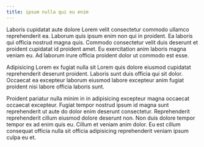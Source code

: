 ```yaml
---
title: ipsum nulla qui eu enim
---
```


Laboris cupidatat aute dolore Lorem velit consectetur commodo ullamco reprehenderit ea. Laborum quis ipsum enim non qui in proident. Ea laboris qui officia nostrud magna quis. Commodo consectetur velit duis deserunt et proident cupidatat id proident amet. Eu exercitation anim laboris magna veniam eu. Ad laborum irure officia proident dolor ut commodo est esse.

Adipisicing Lorem ex fugiat nulla sit Lorem quis dolore eiusmod cupidatat reprehenderit deserunt proident. Laboris sunt duis officia qui sit dolor. Occaecat ea excepteur laborum eiusmod labore excepteur anim fugiat proident nisi labore officia laboris sunt.

Proident pariatur nulla minim in in adipisicing excepteur magna occaecat occaecat excepteur. Fugiat tempor nostrud ipsum id magna sunt reprehenderit ut aute do dolor enim deserunt consectetur. Reprehenderit reprehenderit cillum eiusmod dolore deserunt non. Non duis dolore tempor tempor ex ad enim quis eu. Cillum et veniam anim dolor. Eu est cillum consequat officia nulla sit officia adipisicing reprehenderit veniam ipsum culpa eu et.